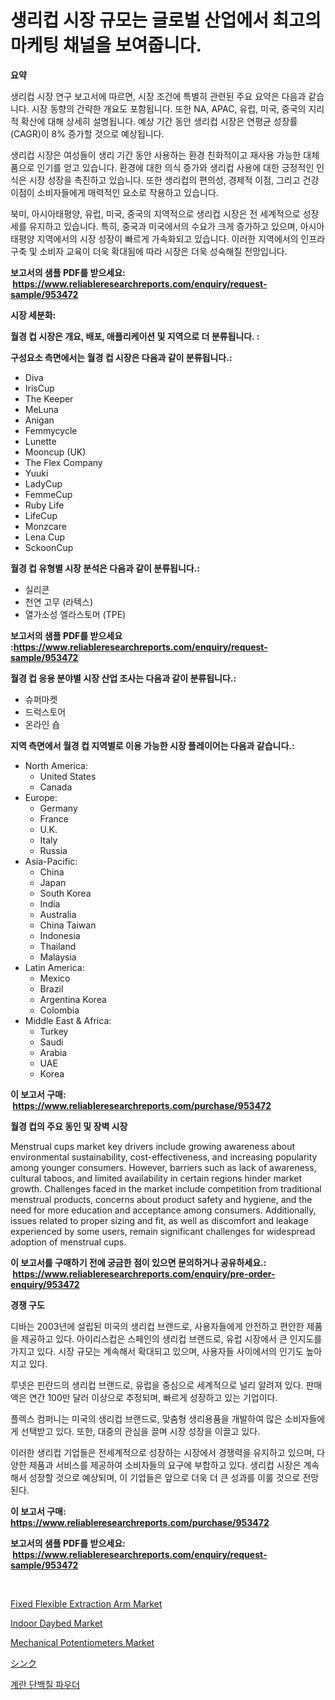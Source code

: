 <p><h1>생리컵 시장 규모는 글로벌 산업에서 최고의 마케팅 채널을 보여줍니다.</h1></p><p><strong>요약</strong></p>
<p><p>생리컵 시장 연구 보고서에 따르면, 시장 조건에 특별히 관련된 주요 요약은 다음과 같습니다. 시장 동향의 간략한 개요도 포함됩니다. 또한 NA, APAC, 유럽, 미국, 중국의 지리적 확산에 대해 상세히 설명됩니다. 예상 기간 동안 생리컵 시장은 연평균 성장률(CAGR)이 8% 증가할 것으로 예상됩니다.</p><p>생리컵 시장은 여성들이 생리 기간 동안 사용하는 환경 친화적이고 재사용 가능한 대체품으로 인기를 얻고 있습니다. 환경에 대한 의식 증가와 생리컵 사용에 대한 긍정적인 인식은 시장 성장을 촉진하고 있습니다. 또한 생리컵의 편의성, 경제적 이점, 그리고 건강 이점이 소비자들에게 매력적인 요소로 작용하고 있습니다.</p><p>북미, 아시아태평양, 유럽, 미국, 중국의 지역적으로 생리컵 시장은 전 세계적으로 성장세를 유지하고 있습니다. 특히, 중국과 미국에서의 수요가 크게 증가하고 있으며, 아시아태평양 지역에서의 시장 성장이 빠르게 가속화되고 있습니다. 이러한 지역에서의 인프라 구축 및 소비자 교육이 더욱 확대됨에 따라 시장은 더욱 성숙해질 전망입니다.</p></p>
<p><strong>보고서의 샘플 PDF를 받으세요: &nbsp;<a href="https://www.reliableresearchreports.com/enquiry/request-sample/953472">https://www.reliableresearchreports.com/enquiry/request-sample/953472</a></strong></p>
<p><strong>시장 세분화:</strong></p>
<p><strong> 월경 컵 시장은 개요, 배포, 애플리케이션 및 지역으로 더 분류됩니다. :</strong></p>
<p><strong>구성요소 측면에서는 월경 컵 시장은 다음과 같이 분류됩니다.:</strong></p>
<p><ul><li>Diva</li><li>IrisCup</li><li>The Keeper</li><li>MeLuna</li><li>Anigan</li><li>Femmycycle</li><li>Lunette</li><li>Mooncup (UK)</li><li>The Flex Company</li><li>Yuuki</li><li>LadyCup</li><li>FemmeCup</li><li>Ruby Life</li><li>LifeCup</li><li>Monzcare</li><li>Lena Cup</li><li>SckoonCup</li></ul></p>
<p><strong> 월경 컵 유형별 시장 분석은 다음과 같이 분류됩니다.:</strong></p>
<p><ul><li>실리콘</li><li>천연 고무 (라텍스)</li><li>열가소성 엘라스토머 (TPE)</li></ul></p>
<p><strong>보고서의 샘플 PDF를 받으세요 :<a href="https://www.reliableresearchreports.com/enquiry/request-sample/953472">https://www.reliableresearchreports.com/enquiry/request-sample/953472</a></strong></p>
<p><strong> 월경 컵 응용 분야별 시장 산업 조사는 다음과 같이 분류됩니다.:</strong></p>
<p><ul><li>슈퍼마켓</li><li>드럭스토어</li><li>온라인 숍</li></ul></p>
<p><strong>지역 측면에서 월경 컵 지역별로 이용 가능한 시장 플레이어는 다음과 같습니다.:</strong></p>
<p><ul>
    <li>
        North America:
        <ul>
            <li>United States</li>
            <li>Canada</li>
        </ul>
    </li>
    <li>
        Europe:
        <ul>
            <li>Germany</li>
            <li>France</li>
            <li>U.K.</li>
            <li>Italy</li>
            <li>Russia</li>
        </ul>
    </li>
    <li>
        Asia-Pacific:
        <ul>
            <li>China</li>
            <li>Japan</li>
            <li>South Korea</li>
            <li>India</li>
            <li>Australia</li>
            <li>China Taiwan</li>
            <li>Indonesia</li>
            <li>Thailand</li>
            <li>Malaysia</li>
        </ul>
    </li>
    <li>
        Latin America:
        <ul>
            <li>Mexico</li>
            <li>Brazil</li>
            <li>Argentina Korea</li>
            <li>Colombia</li>
        </ul>
    </li>
    <li>
        Middle East & Africa:
        <ul>
            <li>Turkey</li>
            <li>Saudi</li>
            <li>Arabia</li>
            <li>UAE</li>
            <li>Korea</li>
        </ul>
    </li>
    </ul></p>
<p><strong>이 보고서 구매: &nbsp;<a href="https://www.reliableresearchreports.com/purchase/953472">https://www.reliableresearchreports.com/purchase/953472</a></strong></p>
<p><strong>월경 컵의 주요 동인 및 장벽 시장</strong></p>
<p><p>Menstrual cups market key drivers include growing awareness about environmental sustainability, cost-effectiveness, and increasing popularity among younger consumers. However, barriers such as lack of awareness, cultural taboos, and limited availability in certain regions hinder market growth. Challenges faced in the market include competition from traditional menstrual products, concerns about product safety and hygiene, and the need for more education and acceptance among consumers. Additionally, issues related to proper sizing and fit, as well as discomfort and leakage experienced by some users, remain significant challenges for widespread adoption of menstrual cups.</p></p>
<p><strong>이 보고서를 구매하기 전에 궁금한 점이 있으면 문의하거나 공유하세요.: &nbsp;<a href="https://www.reliableresearchreports.com/enquiry/pre-order-enquiry/953472">https://www.reliableresearchreports.com/enquiry/pre-order-enquiry/953472</a></strong></p>
<p><strong>경쟁 구도</strong></p>
<p><p>디바는 2003년에 설립된 미국의 생리컵 브랜드로, 사용자들에게 안전하고 편안한 제품을 제공하고 있다. 아이리스컵은 스페인의 생리컵 브랜드로, 유럽 시장에서 큰 인지도를 가지고 있다. 시장 규모는 계속해서 확대되고 있으며, 사용자들 사이에서의 인기도 높아지고 있다. </p><p>루넷은 핀란드의 생리컵 브랜드로, 유럽을 중심으로 세계적으로 널리 알려져 있다. 판매액은 연간 100만 달러 이상으로 추정되며, 빠르게 성장하고 있는 기업이다. </p><p>플렉스 컴퍼니는 미국의 생리컵 브랜드로, 맞춤형 생리용품을 개발하여 많은 소비자들에게 선택받고 있다. 또한, 대중의 관심을 끌며 시장 성장을 이끌고 있다. </p><p>이러한 생리컵 기업들은 전세계적으로 성장하는 시장에서 경쟁력을 유지하고 있으며, 다양한 제품과 서비스를 제공하여 소비자들의 요구에 부합하고 있다. 생리컵 시장은 계속해서 성장할 것으로 예상되며, 이 기업들은 앞으로 더욱 더 큰 성과를 이룰 것으로 전망된다.</p></p>
<p><strong>이 보고서 구매: &nbsp; <a href="https://www.reliableresearchreports.com/purchase/953472">https://www.reliableresearchreports.com/purchase/953472</a></strong></p>
<p><strong>보고서의 샘플 PDF를 받으세요: &nbsp;<a href="https://www.reliableresearchreports.com/enquiry/request-sample/953472">https://www.reliableresearchreports.com/enquiry/request-sample/953472</a></strong><strong></strong></p>
<p>&nbsp;</p>
<p><p><a href="https://github.com/Chiragrp22/Market-Research-Report-List-3/blob/main/fixed-flexible-extraction-arm-market.md">Fixed Flexible Extraction Arm Market</a></p><p><a href="https://view.publitas.com/reportprime-1/indoor-daybed-market-insights-market-players-and-forecast-till-2031/">Indoor Daybed Market</a></p><p><a href="https://issuu.com/reportprime-2/docs/mechanical-potentiometers-market-size-2030.pptx">Mechanical Potentiometers Market</a></p><p><a href="https://medium.com/@darniecejuarezlvzuvvkzbus/%E3%82%B7%E3%83%B3%E3%82%AF%E5%B8%82%E5%A0%B4%E3%81%AF%E5%B8%82%E5%A0%B4%E3%82%B7%E3%82%A7%E3%82%A2-%E5%B8%82%E5%A0%B4%E5%8B%95%E5%90%91-%E5%B8%82%E5%A0%B4%E6%88%90%E9%95%B7%E3%81%AB%E9%96%A2%E3%81%99%E3%82%8B%E6%83%85%E5%A0%B1%E3%82%92%E6%8F%90%E4%BE%9B%E3%81%97%E3%81%BE%E3%81%99-378a3dce0491">シンク</a></p><p><a href="https://github.com/fredrickeglers/Market-Research-Report-List-1/blob/main/1771279184801.md">계란 단백질 파우더</a></p></p>